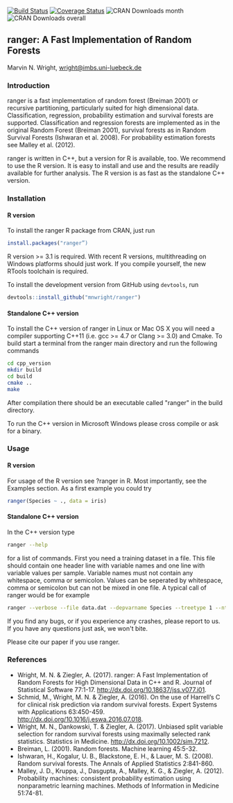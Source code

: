[![Build Status](https://travis-ci.org/imbs-hl/ranger.svg?branch=master)](https://travis-ci.org/imbs-hl/ranger)
[![Coverage Status](https://coveralls.io/repos/github/imbs-hl/ranger/badge.svg?branch=master)](https://coveralls.io/github/imbs-hl/ranger?branch=master)
![CRAN Downloads month](http://cranlogs.r-pkg.org/badges/ranger?color=brightgreen)
![CRAN Downloads overall](http://cranlogs.r-pkg.org/badges/grand-total/ranger?color=brightgreen)
## ranger: A Fast Implementation of Random Forests
Marvin N. Wright, wright@imbs.uni-luebeck.de

### Introduction
ranger is a fast implementation of random forest (Breiman 2001) or recursive partitioning, particularly suited for high dimensional data. Classification, regression, probability estimation and survival forests are supported. Classification and regression forests are implemented as in the original Random Forest (Breiman 2001), survival forests as in Random Survival Forests (Ishwaran et al. 2008). For probability estimation forests see Malley et al. (2012). 

ranger is written in C++, but a version for R is available, too. We recommend to use the R version. It is easy to install and use and the results are readily available for further analysis. The R version is as fast as the standalone C++ version.

### Installation
#### R version
To install the ranger R package from CRAN, just run

```R
install.packages("ranger”)
```

R version >= 3.1 is required. With recent R versions, multithreading on Windows platforms should just work. If you compile yourself, the new RTools toolchain is required.

To install the development version from GitHub using `devtools`, run

```R
devtools::install_github("mnwright/ranger")
```

#### Standalone C++ version
To install the C++ version of ranger in Linux or Mac OS X you will need a compiler supporting C++11 (i.e. gcc >= 4.7 or Clang >= 3.0) and Cmake. To build start a terminal from the ranger main directory and run the following commands

```bash
cd cpp_version
mkdir build
cd build
cmake ..
make
```

After compilation there should be an executable called "ranger" in the build directory. 

To run the C++ version in Microsoft Windows please cross compile or ask for a binary.

### Usage
#### R version
For usage of the R version see ?ranger in R. Most importantly, see the Examples section. As a first example you could try 

```R  
ranger(Species ~ ., data = iris)
```

#### Standalone C++ version
In the C++ version type 

```bash
ranger --help 
```

for a list of commands. First you need a training dataset in a file. This file should contain one header line with variable names and one line with variable values per sample. Variable names must not contain any whitespace, comma or semicolon. Values can be seperated by whitespace, comma or semicolon but can not be mixed in one file. A typical call of ranger would be for example

```bash
ranger --verbose --file data.dat --depvarname Species --treetype 1 --ntree 1000 --nthreads 4
```

If you find any bugs, or if you experience any crashes, please report to us. If you have any questions just ask, we won't bite. 

Please cite our paper if you use ranger.

### References
* Wright, M. N. & Ziegler, A. (2017). ranger: A Fast Implementation of Random Forests for High Dimensional Data in C++ and R. Journal of Statistical Software 77:1-17. http://dx.doi.org/10.18637/jss.v077.i01.
* Schmid, M., Wright, M. N. & Ziegler, A. (2016). On the use of Harrell’s C for clinical risk prediction via random survival forests. Expert Systems with Applications 63:450-459. http://dx.doi.org/10.1016/j.eswa.2016.07.018.
* Wright, M. N., Dankowski, T. & Ziegler, A. (2017). Unbiased split variable selection for random survival forests using maximally selected rank statistics. Statistics in Medicine. http://dx.doi.org/10.1002/sim.7212.
* Breiman, L. (2001). Random forests. Machine learning 45:5-32.
* Ishwaran, H., Kogalur, U. B., Blackstone, E. H., & Lauer, M. S. (2008). Random survival forests. The Annals of Applied Statistics 2:841-860.
* Malley, J. D., Kruppa, J., Dasgupta, A., Malley, K. G., & Ziegler, A. (2012). Probability machines: consistent probability estimation using nonparametric learning machines. Methods of Information in Medicine 51:74-81.
